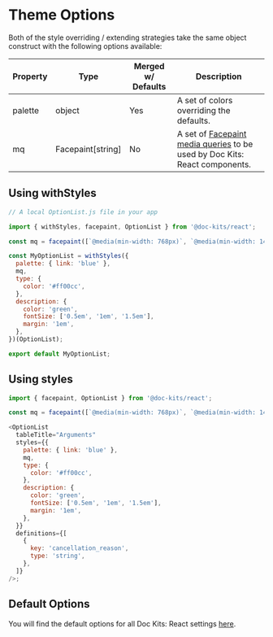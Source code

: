 # Theme Options

Both of the style overriding / extending strategies take the same object construct with the following options available:

| Property | Type              | Merged w/ Defaults | Description                                                                                             |
| -------- | ----------------- | ------------------ | ------------------------------------------------------------------------------------------------------- |
| palette  | object            | Yes                | A set of colors overriding the defaults.                                                                |
| mq       | Facepaint[string] | No                 | A set of [Facepaint media queries](docs/emotion-facepaint.md) to be used by Doc Kits: React components. |

## Using withStyles

```js
// A local OptionList.js file in your app

import { withStyles, facepaint, OptionList } from '@doc-kits/react';

const mq = facepaint([`@media(min-width: 768px)`, `@media(min-width: 1440px)`]);

const MyOptionList = withStyles({
  palette: { link: 'blue' },
  mq,
  type: {
    color: '#ff00cc',
  },
  description: {
    color: 'green',
    fontSize: ['0.5em', '1em', '1.5em'],
    margin: '1em',
  },
})(OptionList);

export default MyOptionList;
```

## Using styles

```js
import { facepaint, OptionList } from '@doc-kits/react';

const mq = facepaint([`@media(min-width: 768px)`, `@media(min-width: 1440px)`]);

<OptionList
  tableTitle="Arguments"
  styles={{
    palette: { link: 'blue' },
    mq,
    type: {
      color: '#ff00cc',
    },
    description: {
      color: 'green',
      fontSize: ['0.5em', '1em', '1.5em'],
      margin: '1em',
    },
  }}
  definitions={[
    {
      key: 'cancellation_reason',
      type: 'string',
    },
  ]}
/>;
```

## Default Options

You will find the default options for all Doc Kits: React settings [here](https://github.com/doc-kits/react/blob/master/src/toolkit/theme.ts).
